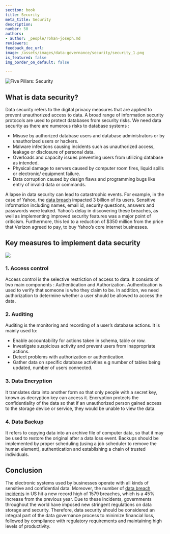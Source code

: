 ```yaml
---
section: book
title: Security
meta_title: Security
description:
number: 50
authors:
- author: _people/rohan-joseph.md
reviewers:
feedback_doc_url:
image: /assets/images/data-governance/security/security_1.png
is_featured: false
img_border_on_default: false

---
```

![Five Pillars: Security](/assets/images/data-governance/security/security_1.png)

## What is data security?

Data security refers to the digital privacy measures that are applied to prevent unauthorized access to data. A broad range of information security protocols are used to protect databases from security risks. We need data security as there are numerous risks to database systems :

* Misuse by authorized database users and database administrators or by unauthorized users or hackers.
* Malware infections causing incidents such as unauthorized access, leakage or disclosure of personal data.
* Overloads and capacity issues preventing users from utilizing database as intended.
* Physical damage to servers caused by computer room fires, liquid spills or electronic/ equipment failure.
* Data corruption caused by design flaws and programming bugs like entry of invalid data or commands.

A lapse in data security can lead to catastrophic events. For example, in the case of Yahoo, the [data breach](http://money.cnn.com/2017/10/03/technology/business/yahoo-breach-3-billion-accounts/index.html) impacted 3 billion of its users. Sensitive information including names, email id, security questions, answers and passwords were leaked. Yahoo’s delay in discovering these breaches, as well as implementing improved security features was a major point of criticism. Furthermore, this led to a reduction of $350 million from the price that Verizon agreed to pay, to buy Yahoo’s core internet businesses.

## Key measures to implement data security

![](/assets/images/data-governance/security/security_2.png)

### 1. Access control
Access control is the selective restriction of access to data. It consists of two main components : Authentication and Authorization. Authentication is used to verify that someone is who they claim to be. In addition, we need authorization to determine whether a user should be allowed to access the data.

### 2. Auditing

Auditing is the monitoring and recording of a user’s database actions. It is mainly used to:

* Enable accountability for actions taken in schema, table or row.
* Investigate suspicious activity and prevent users from inappropriate actions.
* Detect problems with authorization or authentication.
* Gather data on specific database activities e.g number of tables being updated, number of users connected.

### 3. Data Encryption

It translates data into another form so that only people with a secret key, known as decryption key can access it. Encryption protects the confidentiality of the data so that if an unauthorized person gained access to the storage device or service, they would be unable to view the data.

### 4. Data Backup

It refers to copying data into an archive file of computer data, so that it may be used to restore the original after a data loss event. Backups should be implemented by proper scheduling (using a job scheduler to remove the human element), authentication and establishing a chain of trusted individuals.

## Conclusion

The electronic systems used by businesses operate with all kinds of sensitive and confidential data. Moreover, the number of [data breach incidents](https://www.idtheftcenter.org/2017-data-breaches) in US hit a new record high of 1579 breaches, which is a 45% increase from the previous year. Due to these incidents, governments throughout the world have imposed new stringent regulations on data storage and security. Therefore, data security should be considered an integral part of the data governance process to minimize financial loss, followed by compliance with regulatory requirements and maintaining high levels of productivity.
